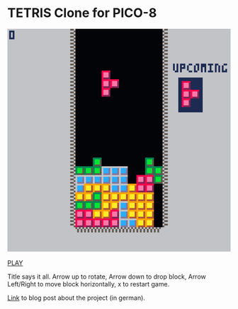 # TETRIS Clone for PICO-8

![Screenshot](https://raw.githubusercontent.com/stelzch/p8-tetris/master/screenshot.png)

[PLAY](https://ch-st.de/assets/posts/retrogames-pico8/tetris.html)

Title says it all.
Arrow up to rotate, Arrow down to drop block, Arrow Left/Right to move block horizontally, x to restart game.

[Link](https://ch-st.de/retrogames-pico8/) to blog post about the project (in german).
